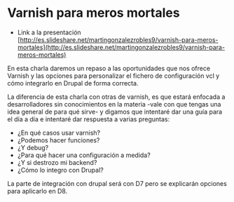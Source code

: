 # Varnish para meros mortales

- Link a la presentación [http://es.slideshare.net/martingonzalezrobles9/varnish-para-meros-mortales](http://es.slideshare.net/martingonzalezrobles9/varnish-para-meros-mortales)

En esta charla daremos un repaso a las oportunidades que nos ofrece Varnish y las opciones para personalizar el fichero de configuración vcl y cómo integrarlo en Drupal de forma correcta.

La diferencia de esta charla con otras de varnish, es que estará enfocada a desarrolladores sin conocimientos en la materia -vale con que tengas una idea general de para qué sirve- y digamos que intentaré dar una guía para el día a día e intentaré dar respuesta a varias preguntas:

- ¿En qué casos usar varnish?
- ¿Podemos hacer funciones?
- ¿Y debug?
- ¿Para qué hacer una configuración a medida?
- ¿Y si destrozo mi backend?
- ¿Cómo lo integro con Drupal?

La parte de integración con drupal será con D7 pero se explicarán opciones para aplicarlo en D8.
